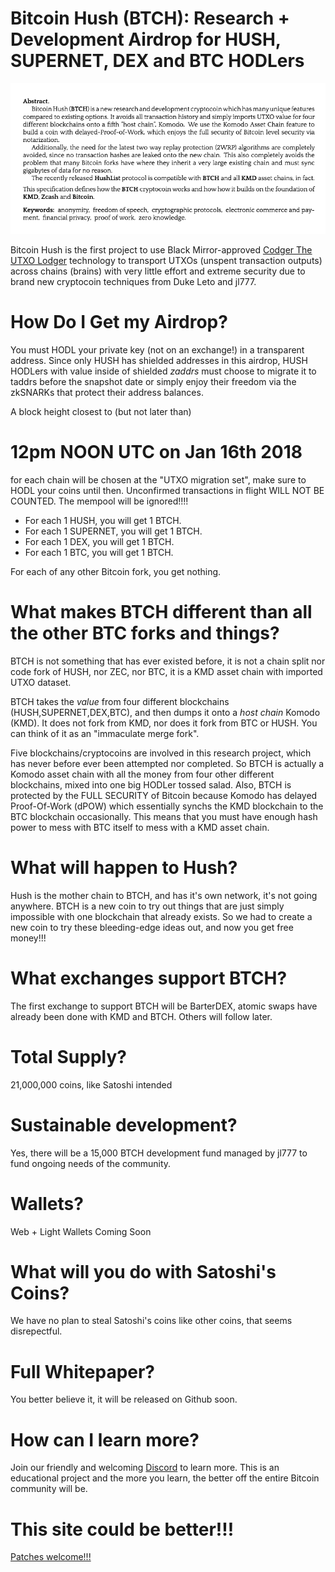 # Bitcoin Hush (BTCH): Research + Development Airdrop for HUSH, SUPERNET, DEX and BTC HODLers

<img src="/btch_abstract.png">

Bitcoin Hush is the first project to use Black Mirror-approved [Codger The UTXO Lodger](https://twitter.com/dukeleto/status/948680869329317888)  technology to transport UTXOs (unspent transaction outputs) across chains (brains) with very little effort and extreme security due to brand new cryptocoin techniques from Duke Leto and jl777.

# How Do I Get my Airdrop?

You must HODL your private key (not on an exchange!) in a transparent address. Since only HUSH has shielded addresses in this airdrop,
HUSH HODLers with value inside of shielded *zaddrs* must choose to migrate it to taddrs before the snapshot date or simply enjoy their freedom via the zkSNARKs that protect their address balances.

A block height closest to (but not later than) 

# 12pm NOON UTC on Jan 16th 2018

for each chain will be chosen at the "UTXO migration set", make sure to HODL your coins until then. Unconfirmed transactions in flight WILL NOT BE COUNTED. The mempool will be ignored!!!!

* For each 1 HUSH, you will get 1 BTCH.
* For each 1 SUPERNET, you will get 1 BTCH.
* For each 1 DEX, you will get 1 BTCH.
* For each 1 BTC, you will get 1 BTCH.

For each of any other Bitcoin fork, you get nothing.

# What makes BTCH different than all the other BTC forks and things?

BTCH is not something that has ever existed before, it is not a chain split nor code fork of HUSH, nor ZEC, nor BTC, it is a KMD asset chain with imported UTXO dataset. 

BTCH takes the *value* from four different blockchains (HUSH,SUPERNET,DEX,BTC), and then dumps it onto a *host chain* Komodo (KMD).
It does not fork from KMD, nor does it fork from BTC or HUSH. You can think of it as an "immaculate merge fork".

Five blockchains/cryptocoins are involved in this research project, which has never before ever been attempted nor completed.
So BTCH is actually a Komodo asset chain with all the money from four other different blockchains, mixed into one big HODLer tossed salad.
Also, BTCH is protected by the FULL SECURITY of Bitcoin because Komodo has delayed Proof-Of-Work (dPOW) which essentially synchs the KMD blockchain to the BTC blockchain occasionally. This means that you must have enough hash power to mess with BTC itself to mess with a KMD asset chain.

# What will happen to Hush?

Hush is the mother chain to BTCH, and has it's own network, it's not going anywhere. BTCH is a new coin to try out things that are just simply impossible with one blockchain that already exists. So we had to create a new coin to try these bleeding-edge ideas out, and now you get free money!!!

# What exchanges support BTCH?

The first exchange to support BTCH will be BarterDEX, atomic swaps have already been done with KMD and BTCH. Others will follow later.

# Total Supply?

21,000,000 coins, like Satoshi intended

# Sustainable development?

Yes, there will be a 15,000 BTCH development fund managed by jl777 to fund ongoing needs of the community.

# Wallets?

Web + Light Wallets Coming Soon

# What will you do with Satoshi's Coins?

We have no plan to steal Satoshi's coins like other coins, that seems disrepectful.

# Full Whitepaper?

You better believe it, it will be released on Github soon.

# How can I learn more?

Join our friendly and welcoming [Discord](https://discord.io/hush/) to learn more. This is an educational project and the more you learn, the better off the entire Bitcoin community will be.

# This site could be better!!!

[Patches welcome!!!](https://github.com/bitcoinhush/bitcoinhush.github.io/blob/master/README.md)




